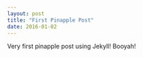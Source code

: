 ```yaml
---
layout: post
title: "First Pinapple Post"
date: 2016-01-02
---
```


Very first pinapple post using Jekyll! Booyah!

